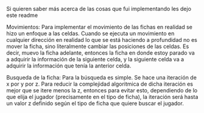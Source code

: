 Si quieren saber más acerca de las cosas que fui implementando les dejo este readme

Movimientos:
  Para implementar el movimiento de las fichas en realidad se hizo un enfoque a las celdas.
  Cuando se ejecuta un movimiento en cualquier dirección en realidad lo que se está haciendo
  a profundidad no es mover la ficha, sino literalmente cambiar las posiciones de las celdas.
  Es decir, muevo la ficha adelante, entonces la ficha en donde estoy parado va a adquirir la información
  de la siguiente celda, y la siguiente celda va a adquirir la información que tenía la anterior celda.

Busqueda de la ficha:
  Para la búsqueda es simple. Se hace una iteración de x por y por z.
  Para reducir la complejidad algoritmica de dicha iteración es mejor que se itere menos la z,
  entonces para evitar esto, dependiendo de lo que elija el jugador (precisamente en el tipo de ficha),
  la iteración será hasta un valor z definido según el tipo de ficha que quiere buscar el jugador.
